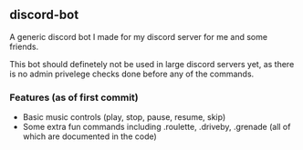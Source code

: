 ## discord-bot
A generic discord bot I made for my discord server for me and some friends.

This bot should definetely not be used in large discord servers yet, as there is no admin privelege checks done before any of the commands.

### Features (as of first commit)
- Basic music controls (play, stop, pause, resume, skip)
- Some extra fun commands including .roulette, .driveby, .grenade (all of which are documented in the code)
